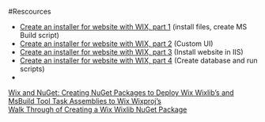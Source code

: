 ﻿

#Rescources
- [Create an installer for website with WIX, part 1](http://blog.bartdemeyer.be/2013/10/create-an-installer-for-website-with-wix-part-1/) (install files, create MS Build script)
- [Create an installer for website with WIX, part 2](http://blog.bartdemeyer.be/2013/10/create-an-installer-for-website-with-wix-part-2/) (Custom UI)
- [Create an installer for website with WIX, part 3](http://blog.bartdemeyer.be/2013/10/create-an-installer-for-website-with-wix-part-3/) (Install website in IIS)
- [Create an installer for website with WIX, part 4](http://blog.bartdemeyer.be/2013/11/create-an-installer-for-website-with-wix-part-4/) (Create database and run scripts)
- 

[Wix and NuGet: Creating NuGet Packages to Deploy Wix Wixlib’s and MsBuild Tool Task Assemblies to Wix Wixproj’s](http://borgsdemons.com/blog/2013/06/13/wix-and-nuget-creating-nuget-packages-to-deploy-wix-wixlibs-and-msbuild-tool-task-assemblies-to-wix-wixprojs/)     
[Walk Through of Creating a Wix Wixlib NuGet Package](http://borgsdemons.com/blog/index.php/2014/09/30/walk-through-of-creating-a-wix-wixlib-nuget-package)   
